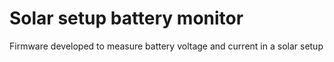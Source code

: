 # Solar setup battery monitor
Firmware developed to measure battery voltage and current in a solar setup
